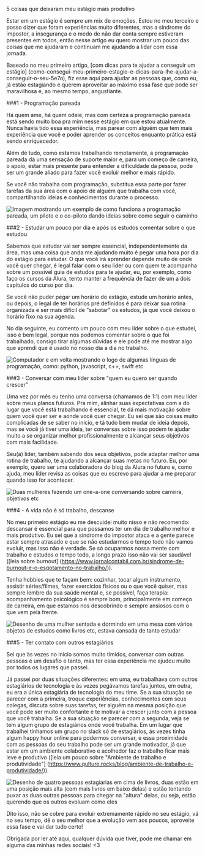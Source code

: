 5 coisas que deixaram meu estágio mais produtivo

Estar em um estágio é sempre um mix de emoções. Estou no meu terceiro e posso dizer que foram experiências muito diferentes, mas a síndrome do impostor, a insegurança e o medo de não dar conta sempre estiveram presentes em todos, então nesse artigo eu quero mostrar um pouco das coisas que me ajudaram e continuam me ajudando a lidar com essa jornada.

Baseado no meu primeiro artigo, [com dicas para te ajudar a conseguir um estágio] (como-consegui-meu-primeiro-estagio-e-dicas-para-lhe-ajudar-a-conseguir-o-seu-5e7o), fiz esse aqui para ajudar as pessoas que, como eu, já estão estagiando e querem aproveitar ao máximo essa fase que pode ser maravilhosa e, ao mesmo tempo, angustiante.


###1 - Programação pareada

Há quem ame, há quem odeie, mas com certeza a programação pareada está sendo muito boa pra mim nesse estágio em que estou atualmente. Nunca havia tido essa experiência, mas parear com alguém que tem mais experiência que você e poder aprender os conceitos enquanto prática está sendo enriquecedor. 

Além de tudo, como estamos trabalhando remotamente, a programação pareada dá uma sensação de suporte maior e, para um começo de carreira, o apoio, estar mais presente para entender a dificuldade da pessoa, pode ser um grande aliado para fazer você evoluir melhor e mais rápido.

Se você não trabalha com programação, substitua essa parte por fazer tarefas da sua área com o apoio de alguém que trabalha com você, compartilhando ideias e conhecimentos durante o processo. 

![Imagem mostrando um exemplo de como funciona a programação pareada, um piloto e o co-piloto dando ideias sobre como seguir o caminho](https://dev-to-uploads.s3.amazonaws.com/uploads/articles/k0khl0drar8vu082f4h1.jpeg)
 
###2 - Estudar um pouco por dia e após os estudos comentar sobre o que estudou

Sabemos que estudar vai ser sempre essencial, independentemente da área, mas uma coisa que anda me ajudando muito é pegar uma hora por dia do estágio para estudar. O que você irá aprender depende muito de onde você quer chegar, é legal falar com o seu líder ou com quem te acompanha sobre um possível guia de estudos para te ajudar, eu, por exemplo, como faço os cursos da Alura, tento manter a frequência de fazer de um a dois capítulos do curso por dia. 

Se você não puder pegar um horário do estágio, estude um horário antes, ou depois, o legal de ter horários pré definidos é para deixar sua rotina organizada e ser mais difícil de "sabotar" os estudos,  já que você deixou o horário fixo na sua agenda.

No dia seguinte, eu comento um pouco com meu líder sobre o que estudei, isso é bem legal, porque nós podemos comentar sobre o que foi trabalhado, consigo tirar algumas dúvidas e ele pode até me mostrar algo que aprendi que é usado no nosso dia a dia no trabalho. 

![Computador e em volta mostrando o logo de algumas línguas de programação, como: python, javascript, c++, swift etc](https://dev-to-uploads.s3.amazonaws.com/uploads/articles/csp4nbblolt2mxhiqn4z.jpeg)

###3 - Conversar com meu líder sobre "quem eu quero ser quando crescer"

Uma vez por mês eu tenho uma conversa (chamamos de 1:1) com meu líder sobre meus planos futuros. Pra mim, alinhar suas expectativas com a do lugar que você está trabalhando é essencial, te dá mais motivação sobre quem você quer ser e aonde você quer chegar. Eu sei que são coisas muito complicadas de se saber no início, e tá tudo bem mudar de ideia depois, mas se você já tiver uma ideia, ter conversas sobre isso podem te ajudar muito a se organizar melhor profissionalmente e alcançar seus objetivos com mais facilidade.

Seu(a) líder, também sabendo dos seus objetivos, pode adaptar melhor uma rotina de trabalho, te ajudando a alcançar suas metas no futuro. Eu, por exemplo, quero ser uma colaboradora do blog da Alura no futuro e, como ajuda, meu líder revisa as coisas que eu escrevo para ajudar a me preparar quando isso for acontecer.

![Duas mulheres fazendo um one-a-one conversando sobre carreira, objetivos etc](https://dev-to-uploads.s3.amazonaws.com/uploads/articles/4cmt1mseupsndjkmo0gh.jpeg)

###4 - A vida não é só trabalho, descanse

No meu primeiro estágio eu me descuidei muito nisso e não recomendo: descansar é essencial para que possamos ter um dia de trabalho melhor e mais produtivo. Eu sei que a síndrome do impostor ataca e a gente parece estar sempre atrasado e que se não estudarmos o tempo todo não vamos evoluir, mas isso não é verdade. Se só ocuparmos nossa mente com trabalho e estudos o tempo todo, a longo prazo isso não vai ser saudável ([leia sobre burnout] (https://www.jornalcontabil.com.br/sindrome-de-burnout-e-o-esgotamento-no-trabalho/)).

Tenha hobbies que te façam bem: cozinhar, tocar algum instrumento, assistir séries/filmes, fazer exercícios físicos ou o que você quiser, mas sempre lembre da sua saúde mental e, se possível, faça terapia: acompanhamento psicológico é sempre bom, principalmente em começo de carreira, em que estamos nos descobrindo e sempre ansiosos com o que vem pela frente.

![Desenho de uma mulher sentada e dormindo em uma mesa com vários objetos de estudos como livros etc, estava cansada de tanto estudar](https://dev-to-uploads.s3.amazonaws.com/uploads/articles/zgds8rokb07wqlf0oza9.png)

###5 - Ter contato com outros estagiários

Sei que às vezes no início somos muito tímidos, conversar com outras pessoas é um desafio e tanto, mas ter essa experiência me ajudou muito por todos os lugares que passei.

Já passei por duas situações diferentes: em uma, eu trabalhava com outros estagiários de tecnologia e às vezes pegávamos tarefas juntos, em outra, eu era a única estagiária de tecnologia do meu time. Se a sua situação se parecer com a primeira, troque experiências, conhecimentos com seus colegas, discuta sobre suas tarefas, ter alguém na mesma posição que você pode ser muito confortante e te motivar a crescer junto com a pessoa que você trabalha. Se a sua situação se parecer com a segunda, veja se tem algum grupo de estagiários onde você trabalha. Em um lugar que trabalhei tínhamos um grupo no slack só de estagiários, às vezes tinha algum happy hour online para podermos conversar, e essa proximidade com as pessoas do seu trabalho pode ser um grande motivador, já que estar em um ambiente colaborativo e acolhedor faz o trabalho ficar mais leve e produtivo ([leia um pouco sobre "Ambiente de trabalho e produtividade"] (https://www.qulture.rocks/blog/ambiente-de-trabalho-e-produtividade/)).

![Desenho de quatro pessoas estagiarias em cima de livros, duas estão em uma posição mais alta (com mais livros em baixo delas) e estão tentando puxar as duas outras pessoas para chegar na "altura" delas, ou seja, estão querendo que os outros evoluam como eles](https://dev-to-uploads.s3.amazonaws.com/uploads/articles/vpycw2leelqpj49eeve1.jpeg)

Dito isso, não se cobre para evoluir extremamente rápido no seu estágio, vá no seu tempo, dê o seu melhor que a evolução vem aos poucos, aproveite essa fase e vai dar tudo certo! 

Obrigada por ler até aqui, qualquer dúvida que tiver, pode me chamar em alguma das minhas redes sociais! <3
